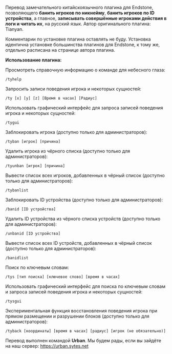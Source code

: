 Перевод замечательного китайскоязычного плагина для Endstone, позволяющего **банить игроков по никнейму**, **банить игроков по ID устройства**, а главное, **записывать совершённые игроками действия в логи и читать их**, на русский язык. Автор оригинального плагина: Tianyan.

Комментарии по установке плагина оставлять не буду. Установка идентична установке большинства плагинов для Endstone, к тому же, отдельно расписана на странице автора плагина.

**Использование плагина:**

Просмотреть справочную информацию о команде для небесного глаза:
```shell
/tyhelp
```

Запросить записи поведения игрока и некоторых сущностей:
```shell
/ty [x] [y] [z] [Время в часах] [Радиус]
```

Использовать графический интерфейс для запроса записей поведения игрока и некоторых сущностей:
```shell
/tygui
```

Заблокировать игрока (доступно только для администраторов):
```shell
/tyban [игрок] [причина]
```

Удалить игрока из чёрного списка (доступно только для администраторов):
```shell
/tyunban [игрок] [причина]
```

Вывести список всех игроков, добавленных в чёрный список (доступно только для администраторов):
```shell
/tybanlist 
```

Заблокировать ID устройства (доступно только для администраторов):
```shell
/banid [ID устройства]
```

Удалить ID устройства из чёрного списка устройств (доступно только для администраторов):
```shell
/unbanid [ID устройства]
```

Вывести список всех ID устройств, добавленных в чёрный список (доступно только для администраторов):
```shell
/banidlist
```

Поиск по ключевым словам:
```shell
/tys [тип поиска] [ключевое слово] [время в часах]
```

Использовать графический интерфейс для поиска по ключевым словам и запроса записей поведения игрока и некоторых сущностей:
```shell
/tysgui
```

Экспериментальная функция восстановления поведения игрока при прямом размещении и разрушении блоков (доступно только для администраторов):
```shell
/tyback [координаты] [время в часах] [радиус] [игрок (не обязательно)]
```

Перевод выполнен командой **Urban**.
Мы будем рады, если вы зайдёте на наш сервер: https://urban.sytes.net

